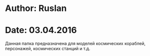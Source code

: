 # Author: Ruslan
# Date: 03.04.2016

Данная папка предназначена для моделей
космических кораблей, персонажей, космических
станций и т.д.